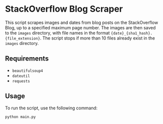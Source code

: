 # StackOverflow Blog Scraper

This script scrapes images and dates from blog posts on the StackOverflow Blog, up to a specified maximum page number. The images are then saved to the `images` directory, with file names in the format `{date}_{sha1_hash}.{file_extension}`. The script stops if more than 10 files already exist in the `images` directory.

## Requirements

- `beautifulsoup4`
- `dateutil`
- `requests`

## Usage

To run the script, use the following command:

```bash
python main.py

```
